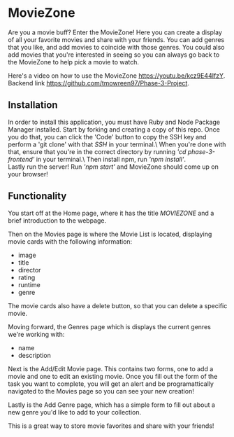 # MovieZone

Are you a movie buff? Enter the MovieZone! Here you can create a display of all your favorite movies and share with your friends. You can add genres that you like, and add movies to coincide with those genres. You could also add movies that you're interested in seeing so you can always go back to the MovieZone to help pick a movie to watch.

Here's a video on how to use the MovieZone <https://youtu.be/kcz9E44IfzY>.\
Backend link https://github.com/tmowreen97/Phase-3-Project. 

## Installation

In order to install this application, you must have Ruby and Node Package Manager installed. Start by forking and creating a copy of this repo. Once you do that, you can click the 'Code' button to copy the SSH key and perform a 'git clone' with that *SSH* in your terminal.\ When you're done with that, ensure that you're in the correct directory by running *'cd phase-3-frontend'* in your terminal.\ 
Then install npm, run *'npm install'*.\
Lastly run the server! Run *'npm start'* and MovieZone should come up on your browser!

## Functionality

You start off at the Home page, where it has the title *MOVIEZONE* and a brief introduction to the webpage.

Then on the Movies page is where the Movie List is located, displaying movie cards with the following information:
- image
- title
- director
- rating
- runtime
- genre

The movie cards also have a delete button, so that you can delete a specific movie. 

Moving forward, the Genres page which is displays the current genres we're working with:
- name
- description

Next is the Add/Edit Movie page. This contains two forms, one to add a movie and one to edit an existing movie. Once you fill out the form of the task you want to complete, you will get an alert and be programattically navigated to the Movies page so you can see your new creation!

Lastly is the Add Genre page, which has a simple form to fill out about a new genre you'd like to add to your collection. 

This is a great way to store movie favorites and share with your friends!

